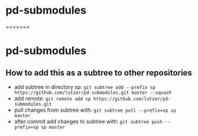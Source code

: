 # pd-submodules
=======
# pd-submodules

## How to add this as a subtree to other repositories

* add subtree in directory sp: `git subtree add --prefix sp https://github.com/lutzer/pd-submodules.git master --squash`
* add remote: `git remote add sp https://github.com/lutzer/pd-submodules.git`
* pull changes from subtree with: `git subtree pull --prefix=sp sp master`
* after commit add changes to subtree with: `git subtree push --prefix=sp sp master`
